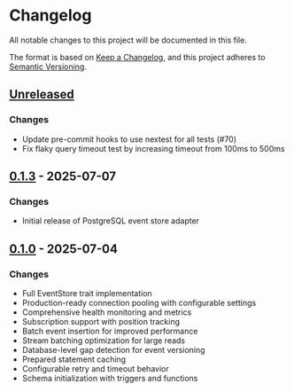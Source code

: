 # Changelog

All notable changes to this project will be documented in this file.

The format is based on [Keep a Changelog](https://keepachangelog.com/en/1.0.0/),
and this project adheres to [Semantic Versioning](https://semver.org/spec/v2.0.0.html).

## [Unreleased]

### Changes
- Update pre-commit hooks to use nextest for all tests (#70)
- Fix flaky query timeout test by increasing timeout from 100ms to 500ms

## [0.1.3] - 2025-07-07

### Changes
- Initial release of PostgreSQL event store adapter

## [0.1.0] - 2025-07-04

### Changes
- Full EventStore trait implementation
- Production-ready connection pooling with configurable settings
- Comprehensive health monitoring and metrics
- Subscription support with position tracking
- Batch event insertion for improved performance
- Stream batching optimization for large reads
- Database-level gap detection for event versioning
- Prepared statement caching
- Configurable retry and timeout behavior
- Schema initialization with triggers and functions

[unreleased]: https://github.com/jwilger/eventcore/compare/v0.1.3...HEAD
[0.1.3]: https://github.com/jwilger/eventcore/releases/tag/v0.1.3
[0.1.0]: https://github.com/jwilger/eventcore/releases/tag/v0.1.0